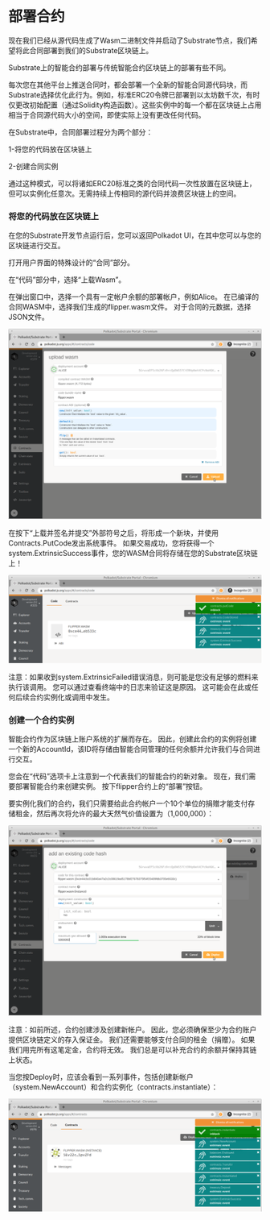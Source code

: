# 部署合约

现在我们已经从源代码生成了Wasm二进制文件并启动了Substrate节点，我们希望将此合同部署到我们的Substrate区块链上。

Substrate上的智能合约部署与传统智能合约区块链上的部署有些不同。

每次您在其他平台上推送合同时，都会部署一个全新的智能合同源代码块，而Substrate选择优化此行为。例如，标准ERC20令牌已部署到以太坊数千次，有时仅更改初始配置（通过Solidity构造函数）。这些实例中的每一个都在区块链上占用相当于合同源代码大小的空间，即使实际上没有更改任何代码。

在Substrate中，合同部署过程分为两个部分：

1-将您的代码放在区块链上

 2-创建合同实例 

通过这种模式，可以将诸如ERC20标准之类的合同代码一次性放置在区块链上，但可以实例化任意次。无需持续上传相同的源代码并浪费区块链上的空间。

### 将您的代码放在区块链上

在您的Substrate开发节点运行后，您可以返回Polkadot UI，在其中您可以与您的区块链进行交互。

打开用户界面的特殊设计的“合同”部分。

在“代码”部分中，选择“上载Wasm”。

在弹出窗口中，选择一个具有一定帐户余额的部署帐户，例如Alice。 在已编译的合同WASM中，选择我们生成的flipper.wasm文件。 对于合同的元数据，选择JSON文件。

![](../.gitbook/assets/flipper-code-page.png)

在按下“上载并签名并提交”外部符号之后，将形成一个新块，并使用Contracts.PutCode发出系统事件。 如果交易成功，您将获得一个system.ExtrinsicSuccess事件，您的WASM合同将存储在您的Substrate区块链上！

![](../.gitbook/assets/flipper-upload-events.png)

注意：如果收到system.ExtrinsicFailed错误消息，则可能是您没有足够的燃料来执行该调用。 您可以通过查看终端中的日志来验证这是原因。 这可能会在此或任何后续合约实例化或调用中发生。

### 创建一个合约实例

智能合约作为区块链上账户系统的扩展而存在。 因此，创建此合约的实例将创建一个新的AccountId，该ID将存储由智能合同管理的任何余额并允许我们与合同进行交互。

您会在“代码”选项卡上注意到一个代表我们的智能合约的新对象。 现在，我们需要部署智能合约来创建实例。 按下flipper合约上的“部署”按钮。

要实例化我们的合约，我们只需要给此合约帐户一个10个单位的捐赠才能支付存储租金，然后再次将允许的最大天然气价值设置为（1,000,000）：

![](../.gitbook/assets/flipper-instance-page.png)

注意：如前所述，合约创建涉及创建新帐户。 因此，您必须确保至少为合约账户提供区块链定义的存入保证金。 我们还需要能够支付合同的租金（捐赠）。 如果我们用完所有这笔定金，合约将无效。 我们总是可以补充合约的余额并保持其链上状态。

当您按Deploy时，应该会看到一系列事件，包括创建新帐户（system.NewAccount）和合约实例化（contracts.instantiate）：

![](../.gitbook/assets/flipper-instance-events.png)

